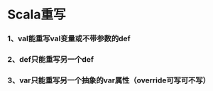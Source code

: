 # Scala重写

### 1、val能重写val变量或不带参数的def

### 2、def只能重写另一个def

### 3、var只能重写另一个抽象的var属性（override可写可不写）


